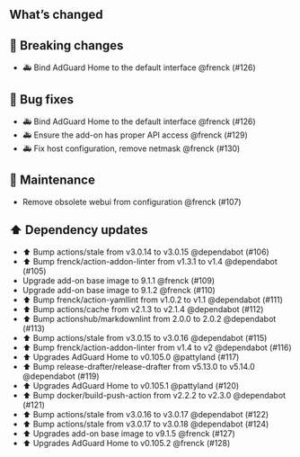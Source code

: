 ## What’s changed

## 🚨 Breaking changes

- 🚑 Bind AdGuard Home to the default interface @frenck (#126)

## 🐛 Bug fixes

- 🚑 Bind AdGuard Home to the default interface @frenck (#126)
- 🚑 Ensure the add-on has proper API access @frenck (#129)
- 🚑 Fix host configuration, remove netmask @frenck (#130)

## 🧰 Maintenance

- Remove obsolete webui from configuration @frenck (#107)

## ⬆️ Dependency updates

- ⬆️ Bump actions/stale from v3.0.14 to v3.0.15 @dependabot (#106)
- ⬆️ Bump frenck/action-addon-linter from v1.3.1 to v1.4 @dependabot (#105)
- Upgrade add-on base image to 9.1.1 @frenck (#109)
- Upgrade add-on base image to 9.1.2 @frenck (#110)
- ⬆️ Bump frenck/action-yamllint from v1.0.2 to v1.1 @dependabot (#111)
- ⬆️ Bump actions/cache from v2.1.3 to v2.1.4 @dependabot (#112)
- ⬆️ Bump actionshub/markdownlint from 2.0.0 to 2.0.2 @dependabot (#113)
- ⬆️ Bump actions/stale from v3.0.15 to v3.0.16 @dependabot (#115)
- ⬆️ Bump frenck/action-addon-linter from v1.4 to v2 @dependabot (#116)
- ⬆️ Upgrades AdGuard Home to v0.105.0 @pattyland (#117)
- ⬆️ Bump release-drafter/release-drafter from v5.13.0 to v5.14.0 @dependabot (#119)
- ⬆️ Upgrades AdGuard Home to v0.105.1 @pattyland (#120)
- ⬆️ Bump docker/build-push-action from v2.2.2 to v2.3.0 @dependabot (#121)
- ⬆️ Bump actions/stale from v3.0.16 to v3.0.17 @dependabot (#122)
- ⬆️ Bump actions/stale from v3.0.17 to v3.0.18 @dependabot (#124)
- ⬆️ Upgrades add-on base image to v9.1.5 @frenck (#127)
- ⬆️ Upgrades AdGuard Home to v0.105.2 @frenck (#128)
